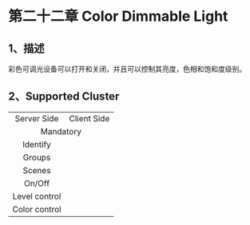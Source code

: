 # 第二十二章 Color Dimmable Light

## 1、描述

​	  彩色可调光设备可以打开和关闭，并且可以控制其亮度，色相和饱和度级别。

## 2、Supported Cluster
<table>
   <tr align="center">
   	<td>Server Side</td>
    <td>Client Side</td>
   </tr>
   <tr align="center">
   	<td colspan="2">Mandatory</td>
   </tr>
   <tr align="center">
    <td>Identify</td>
    <td></td>
   </tr>
   <tr align="center">
    <td>Groups</td>
    <td></td>
   </tr>
   <tr align="center">
    <td>Scenes</td>
    <td></td>
   </tr>
   <tr align="center">
    <td>On/Off</td>
    <td></td>
   </tr>
   <tr align="center">
    <td>Level control</td>
    <td></td>
   </tr>
   <tr align="center">
    <td>Color control</td>
    <td></td>
   </tr>
</table>

